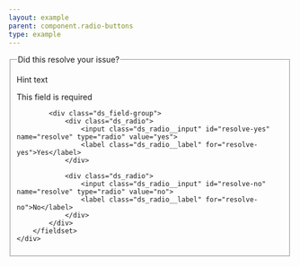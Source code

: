 ```yaml
---
layout: example
parent: component.radio-buttons
type: example
---
```

<form>
    <div class="ds_question  ds_question--error" id="error-id-one">
        <fieldset aria-invalid="true">
            <legend>Did this resolve your issue?</legend>
            <p class="ds_hint-text">Hint text</p>
            <p class="ds_question__error-message">This field is required</p>

            <div class="ds_field-group">
                <div class="ds_radio">
                    <input class="ds_radio__input" id="resolve-yes" name="resolve" type="radio" value="yes">
                    <label class="ds_radio__label" for="resolve-yes">Yes</label>
                </div>

                <div class="ds_radio">
                    <input class="ds_radio__input" id="resolve-no" name="resolve" type="radio" value="no">
                    <label class="ds_radio__label" for="resolve-no">No</label>
                </div>
            </div>
        </fieldset>
    </div>
</form>

